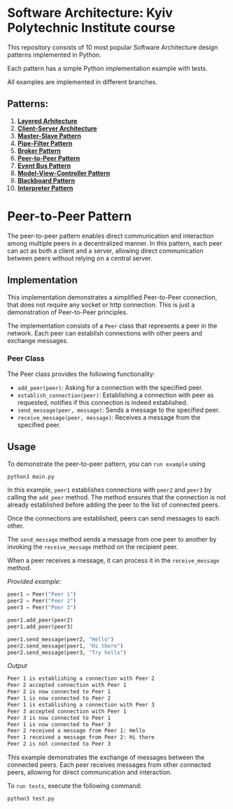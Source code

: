 # Software Architecture: Kyiv Polytechnic Institute course

This repository consists of 10 most popular Software Architecture design patterns implemented in Python.

Each pattern has a simple Python implementation example with tests.

All examples are implemented in different branches.

## Patterns:

1. [**Layered Arhitecture**](https://github.com/annavasylashko/kpi-architecture/tree/layered-architecture)
2. [**Client-Server Architecture**](https://github.com/annavasylashko/kpi-architecture/tree/client-server)
3. [**Master-Slave Pattern**](https://github.com/annavasylashko/kpi-architecture/tree/master-slave)
4. [**Pipe-Filter Pattern**](https://github.com/annavasylashko/kpi-architecture/tree/pipe-filter)
5. [**Broker Pattern**](https://github.com/annavasylashko/kpi-architecture/tree/broker)
6. [**Peer-to-Peer Pattern**](https://github.com/annavasylashko/kpi-architecture/tree/peer-to-peer)
7. [**Event Bus Pattern**](https://github.com/annavasylashko/kpi-architecture/tree/event-bus)
8. [**Model-View-Controller Pattern**](https://github.com/annavasylashko/kpi-architecture/tree/mvc)
9. [**Blackboard Pattern**](https://github.com/annavasylashko/kpi-architecture/tree/blackboard)
10. [**Interpreter Pattern**](https://github.com/annavasylashko/kpi-architecture/tree/interpreter)

# Peer-to-Peer Pattern

The peer-to-peer pattern enables direct communication and interaction among multiple peers in a decentralized manner. In this pattern, each peer can act as both a client and a server, allowing direct communication between peers without relying on a central server.

## Implementation

This implementation demonstrates a simplified Peer-to-Peer connection, that does not require any socket or http connection.
This is just a demonstration of Peer-to-Peer principles.

The implementation consists of a `Peer` class that represents a peer in the network. Each peer can establish connections with other peers and exchange messages.

### Peer Class

The Peer class provides the following functionality:

- `add_peer(peer)`: Asking for a connection with the specified peer.
- `establish_connection(peer)`: Establishing a connection with peer as requested, notifies if this connection is indeed established.
- `send_message(peer, message)`: Sends a message to the specified peer.
- `receive_message(peer, message)`: Receives a message from the specified peer.

## Usage

To demonstrate the peer-to-peer pattern, you can `run example` using
```zsh
python3 main.py
```

In this example, `peer1` establishes connections with `peer2` and `peer3` by calling the `add_peer` method. The method ensures that the connection is not already established before adding the peer to the list of connected peers.

Once the connections are established, peers can send messages to each other.

The `send_message` method sends a message from one peer to another by invoking the `receive_message` method on the recipient peer.

When a peer receives a message, it can process it in the `receive_message` method.

*Provided example*:
```python
peer1 = Peer("Peer 1")
peer2 = Peer("Peer 2")
peer3 = Peer("Peer 3")

peer1.add_peer(peer2)
peer1.add_peer(peer3)

peer1.send_message(peer2, "Hello")
peer2.send_message(peer1, "Hi there")
peer2.send_message(peer3, "Try hello")
```

*Output*
```zsh
Peer 1 is establishing a connection with Peer 2
Peer 2 accepted connection with Peer 1
Peer 2 is now connected to Peer 1
Peer 1 is now connected to Peer 2
Peer 1 is establishing a connection with Peer 3
Peer 3 accepted connection with Peer 1
Peer 3 is now connected to Peer 1
Peer 1 is now connected to Peer 3
Peer 2 received a message from Peer 1: Hello
Peer 1 received a message from Peer 2: Hi there
Peer 2 is not connected to Peer 3
```

This example demonstrates the exchange of messages between the connected peers. Each peer receives messages from other connected peers, allowing for direct communication and interaction.

To `run tests`, execute the following command:

```zsh
python3 test.py
```
